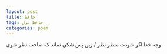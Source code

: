 ```yaml
---
layout: post
title: حافظ
tags: حافظ غزل
categories: poem
---
```


وجه خدا اگر شودت منظر نظر / زین پس شکی نماند که صاحب نظر شوی
